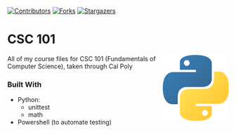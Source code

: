 [![Contributors][contributors-shield]][contributors-url]
[![Forks][forks-shield]][forks-url]
[![Stargazers][stars-shield]][stars-url]

# CSC 101

[<img src="assets/img/python-logo.png" align="right" width="150">](https://github.com/Kaweees/csc-101)

All of my course files for CSC 101 (Fundamentals of Computer Science), taken through Cal Poly

### Built With
 - Python:
   - unittest
   - math
 - Powershell (to automate testing) 
 
[contributors-shield]: https://img.shields.io/github/contributors/Kaweees/csc-101.svg?style=for-the-badge
[contributors-url]: https://github.com/Kaweees/csc-101/graphs/contributors
[forks-shield]: https://img.shields.io/github/forks/Kaweees/csc-101.svg?style=for-the-badge
[forks-url]: https://github.com/Kaweees/csc-101/network/members
[stars-shield]: https://img.shields.io/github/stars/Kaweees/csc-101.svg?style=for-the-badge
[stars-url]: https://github.com/Kaweees/csc-101/stargazers
